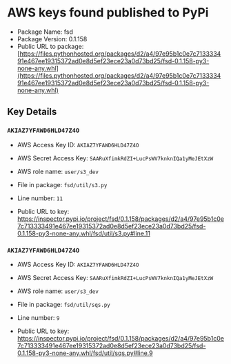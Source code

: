 # AWS keys found published to PyPi

* Package Name: fsd
* Package Version: 0.1.158
* Public URL to package: [https://files.pythonhosted.org/packages/d2/a4/97e95b1c0e7c713333491e467ee19315372ad0e8d5ef23ece23a0d73bd25/fsd-0.1.158-py3-none-any.whl](https://files.pythonhosted.org/packages/d2/a4/97e95b1c0e7c713333491e467ee19315372ad0e8d5ef23ece23a0d73bd25/fsd-0.1.158-py3-none-any.whl)

## Key Details

### `AKIAZ7YFAWD6HLD47Z4O`

* AWS Access Key ID: `AKIAZ7YFAWD6HLD47Z4O`
* AWS Secret Access Key: `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` 
* AWS role name: `user/s3_dev`
* File in package: `fsd/util/s3.py`
* Line number: `11`

* Public URL to key: https://inspector.pypi.io/project/fsd/0.1.158/packages/d2/a4/97e95b1c0e7c713333491e467ee19315372ad0e8d5ef23ece23a0d73bd25/fsd-0.1.158-py3-none-any.whl/fsd/util/s3.py#line.11



### `AKIAZ7YFAWD6HLD47Z4O`

* AWS Access Key ID: `AKIAZ7YFAWD6HLD47Z4O`
* AWS Secret Access Key: `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` 
* AWS role name: `user/s3_dev`
* File in package: `fsd/util/sqs.py`
* Line number: `9`

* Public URL to key: https://inspector.pypi.io/project/fsd/0.1.158/packages/d2/a4/97e95b1c0e7c713333491e467ee19315372ad0e8d5ef23ece23a0d73bd25/fsd-0.1.158-py3-none-any.whl/fsd/util/sqs.py#line.9


